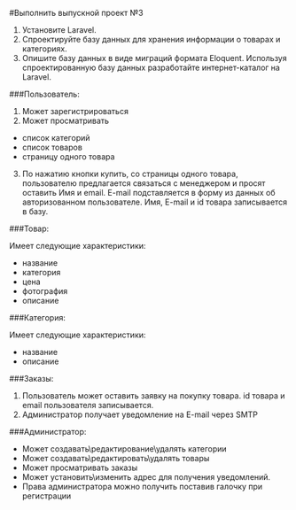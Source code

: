 #Выполнить выпускной проект №3
1. Установите Laravel.
2. Спроектируйте базу данных для хранения информации о товарах и категориях.
3. Опишите базу данных в виде миграций формата Eloquent.
Используя спроектированную базу данных разработайте интернет-каталог на Laravel.

###Пользователь:

1. Может зарегистрироваться
2. Может просматривать
- список категорий
- список товаров
- страницу одного товара 
3. По нажатию кнопки купить, со страницы одного товара, пользователю предлагается связаться с менеджером и просят оставить Имя и email. E-mail подставляется в форму из данных об авторизованном пользователе. Имя, E-mail и id товара записывается в базу.

###Товар:

Имеет следующие характеристики:
* название
* категория
* цена
* фотография
* описание

###Категория:

Имеет следующие характеристики:
* название
* описание

###Заказы:

1. Пользователь может оставить заявку на покупку товара. id товара и email пользователя записывается.
2. Администратор получает уведомление на E-mail через SMTP

###Администратор:

* Может создавать\редактирование\удалять категории
* Может создавать\редактировать\удалять товары
* Может просматривать заказы
* Может установить\изменить адрес для получения уведомлений.
* Права администратора можно получить поставив галочку при регистрации
